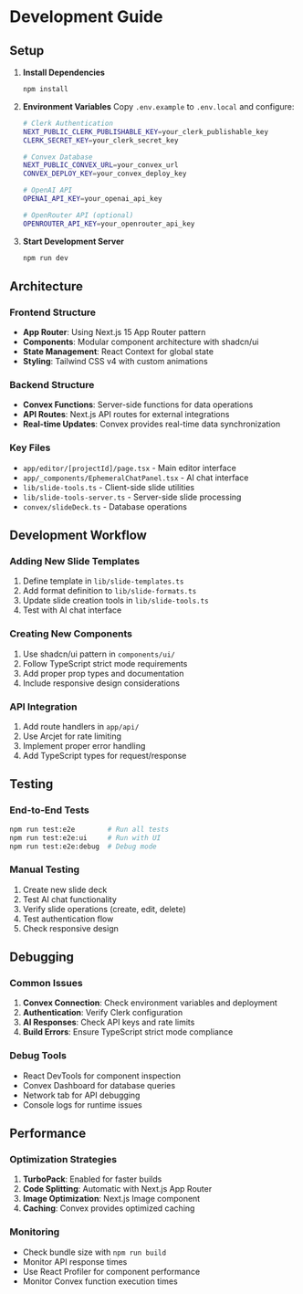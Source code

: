# Development Guide

## Setup

1. **Install Dependencies**
   ```bash
   npm install
   ```

2. **Environment Variables**
   Copy `.env.example` to `.env.local` and configure:
   ```bash
   # Clerk Authentication
   NEXT_PUBLIC_CLERK_PUBLISHABLE_KEY=your_clerk_publishable_key
   CLERK_SECRET_KEY=your_clerk_secret_key

   # Convex Database
   NEXT_PUBLIC_CONVEX_URL=your_convex_url
   CONVEX_DEPLOY_KEY=your_convex_deploy_key

   # OpenAI API
   OPENAI_API_KEY=your_openai_api_key

   # OpenRouter API (optional)
   OPENROUTER_API_KEY=your_openrouter_api_key
   ```

3. **Start Development Server**
   ```bash
   npm run dev
   ```

## Architecture

### Frontend Structure

- **App Router**: Using Next.js 15 App Router pattern
- **Components**: Modular component architecture with shadcn/ui
- **State Management**: React Context for global state
- **Styling**: Tailwind CSS v4 with custom animations

### Backend Structure

- **Convex Functions**: Server-side functions for data operations
- **API Routes**: Next.js API routes for external integrations
- **Real-time Updates**: Convex provides real-time data synchronization

### Key Files

- `app/editor/[projectId]/page.tsx` - Main editor interface
- `app/_components/EphemeralChatPanel.tsx` - AI chat interface
- `lib/slide-tools.ts` - Client-side slide utilities
- `lib/slide-tools-server.ts` - Server-side slide processing
- `convex/slideDeck.ts` - Database operations

## Development Workflow

### Adding New Slide Templates

1. Define template in `lib/slide-templates.ts`
2. Add format definition to `lib/slide-formats.ts`
3. Update slide creation tools in `lib/slide-tools.ts`
4. Test with AI chat interface

### Creating New Components

1. Use shadcn/ui pattern in `components/ui/`
2. Follow TypeScript strict mode requirements
3. Add proper prop types and documentation
4. Include responsive design considerations

### API Integration

1. Add route handlers in `app/api/`
2. Use Arcjet for rate limiting
3. Implement proper error handling
4. Add TypeScript types for request/response

## Testing

### End-to-End Tests

```bash
npm run test:e2e        # Run all tests
npm run test:e2e:ui     # Run with UI
npm run test:e2e:debug  # Debug mode
```

### Manual Testing

1. Create new slide deck
2. Test AI chat functionality
3. Verify slide operations (create, edit, delete)
4. Test authentication flow
5. Check responsive design

## Debugging

### Common Issues

1. **Convex Connection**: Check environment variables and deployment
2. **Authentication**: Verify Clerk configuration
3. **AI Responses**: Check API keys and rate limits
4. **Build Errors**: Ensure TypeScript strict mode compliance

### Debug Tools

- React DevTools for component inspection
- Convex Dashboard for database queries
- Network tab for API debugging
- Console logs for runtime issues

## Performance

### Optimization Strategies

1. **TurboPack**: Enabled for faster builds
2. **Code Splitting**: Automatic with Next.js App Router
3. **Image Optimization**: Next.js Image component
4. **Caching**: Convex provides optimized caching

### Monitoring

- Check bundle size with `npm run build`
- Monitor API response times
- Use React Profiler for component performance
- Monitor Convex function execution times
